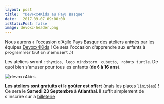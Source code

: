 ```yaml
---
layout: post
title:  "Devoxx4Kids au Pays Basque"
date:   2017-09-07 09:00:00
isStaticPost: false
image: devoxx-header.png
---
```


Nous aurons à l'occasion d'Agile Pays Basque des ateliers animés par les équipes [Devoxx4Kids](http://www.devoxx4kids.org/france/) ! Ce sera l'occasion d'apprendre aux enfants à programmer tout en s'amusant :))

Les ateliers seront : `thymios, lego mindstorm, cubetto, robots turtle`. De quoi bien s'amuser pour tous les enfants (**de 6 à 16 ans**).

![devoxx4kids](devoxx4kids.png)

**Les ateliers sont gratuits et le goûter est offert** (mais les places `limitées`) ! Ce sera le **Samedi 23 Septembre à Atlanthal**. Il suffit simplement de s'inscrire sur la [billeterie](/#tickets)